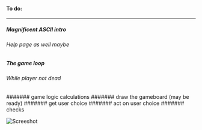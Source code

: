 #### To do:
---------------
##### Magnificent ASCII intro
###### Help page as well maybe
##### The game loop
###### While player not dead
####### game logic calculations
####### draw the gameboard (may be ready)
####### get user choice
####### act on user choice
####### checks

![Screeshot](http://img3.wikia.nocookie.net/__cb20110809182235/fallout/images/c/c0/VaultBoyFO3.png)

